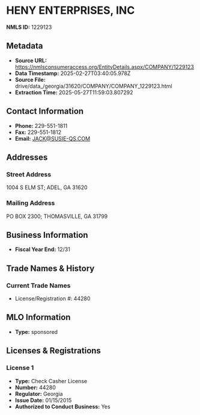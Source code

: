 # HENY ENTERPRISES, INC

**NMLS ID:** 1229123

## Metadata
- **Source URL:** https://nmlsconsumeraccess.org/EntityDetails.aspx/COMPANY/1229123
- **Data Timestamp:** 2025-02-27T03:40:05.978Z
- **Source File:** drive/data_/georgia/31620/COMPANY/COMPANY_1229123.html
- **Extraction Time:** 2025-05-27T11:59:03.807292

## Contact Information
- **Phone:** 229-551-1811
- **Fax:** 229-551-1812
- **Email:** JACK@SUSIE-QS.COM

## Addresses
### Street Address
1004 S ELM ST; ADEL, GA 31620

### Mailing Address
PO BOX 2300; THOMASVILLE, GA 31799

## Business Information
- **Fiscal Year End:** 12/31

## Trade Names & History
### Current Trade Names
- License/Registration #: 44280

## MLO Information
- **Type:** sponsored

## Licenses & Registrations

### License 1
- **Type:** Check Casher License
- **Number:** 44280
- **Regulator:** Georgia
- **Issue Date:** 01/15/2015
- **Authorized to Conduct Business:** Yes
